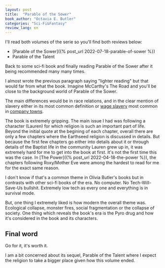 ```yaml
---
layout: post
title:  "Parable of the Sower"
book_author: "Octavia E. Butler"
categories: "Sci-Fi&Fantasy"
review_lang: en
---
```


I'll read both volumes of the serie so you'll find both reviews below:

- [Parable of the Sower]({% post_url 2022-07-18-parable-of-sower %})
- Parable of the Talent

Back to some sci-fi book and finally reading Parable of the Sower after it being recommended many many times.

I almost wrote the previous paragraph saying "lighter reading" but that would far from what the book. Imagine McCarthy's The Road and you'll be close to the background world of Parable of the Sower.

The main differences would be in race relations, and in the clear mention of slavery either in its most common definition or [wage slavery](https://en.wikipedia.org/wiki/Wage_slavery) most common in [company towns](https://en.wikipedia.org/wiki/Company_town).

The book is extremely gripping. The main issue I had was following a character (Lauren) for which religion is such an important part of life. Beyond the initial quote at the begining of each chapter, overall there are only a few chapters where the Earthseed religion is discussed in details. But because the first few chapters go either into details about it or through details of the Baptist life in the community Lauren grew up in, it was extremely hard for me to get into the book at first. It's not the first time this was the case. In [The Power]({% post_url 2022-04-18-the-power %}), the chapters following Roxy/Mother Eve were among the hardest to read for me for the exact same reason.

I don't know if that's a common theme in Olivia Butler's books but in contrasts with other sci-fi  books of the era. No computer. No Tech-Will-Save-Us bullshit. Extremely low tech as every one and everything is in survival mode.

But, one thing I extremely liked is how modern the overall theme was. Ecological collapse, monster fires, social fragmentation or the collapse of society. One thing which reveals the book's era is the Pyro drug and how it's considered in the book and its characters.

## Final word

Go for it, it's worth it.

I am a bit concerned about its sequel, Parable of the Talent where I expect the religion to take a bigger place given how this volume ended.
